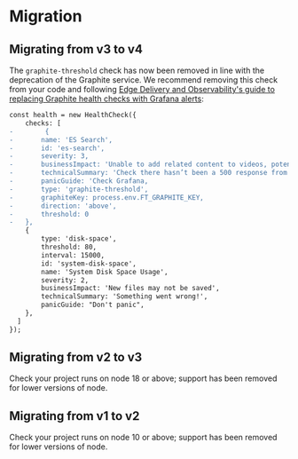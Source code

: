 # Migration

## Migrating from v3 to v4

The `graphite-threshold` check has now been removed in line with the deprecation of the Graphite service. We recommend removing this check from your code and following [Edge Delivery and Observability's guide to replacing Graphite health checks with Grafana alerts](https://financialtimes.atlassian.net/wiki/spaces/EDO/blog/2024/04/16/8368095241/Migrating+from+Graphite+to+OpenTelemetry#Replacing-health-check-checks-with-Graphite-alerts):

```diff
const health = new HealthCheck({
    checks: [
-        {
-		name: 'ES Search',
-		id: 'es-search',
-		severity: 3,
-		businessImpact: 'Unable to add related content to videos, potentially impacting engagement',
-		technicalSummary: 'Check there hasn’t been a 500 response from the Elasticsearch search endpoint in the last 10 minutes',
-		panicGuide: 'Check Grafana,
-		type: 'graphite-threshold',
-		graphiteKey: process.env.FT_GRAPHITE_KEY,
-		direction: 'above',
-		threshold: 0
-	},
    {
        type: 'disk-space',
        threshold: 80,
        interval: 15000,
        id: 'system-disk-space',
        name: 'System Disk Space Usage',
        severity: 2,
        businessImpact: 'New files may not be saved',
        technicalSummary: 'Something went wrong!',
        panicGuide: "Don't panic",
    },
  ]
});
```

## Migrating from v2 to v3

Check your project runs on node 18 or above; support has been removed for lower versions of node.

## Migrating from v1 to v2

Check your project runs on node 10 or above; support has been removed for lower versions of node.
